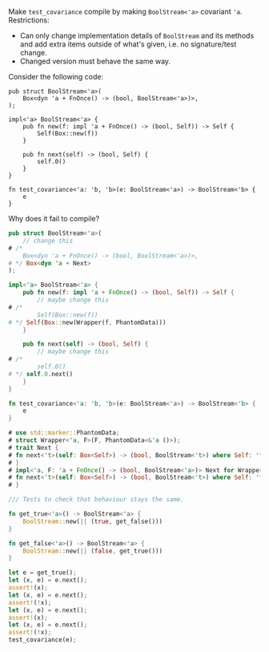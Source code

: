 Make `test_covariance` compile by making `BoolStream<'a>` covariant `'a`. Restrictions:
- Can only change implementation details of `BoolStream` and its methods and add extra items outside of what's given, i.e. no signature/test change.
- Changed version must behave the same way.

Consider the following code:
```rust,compile_fail
pub struct BoolStream<'a>(
    Box<dyn 'a + FnOnce() -> (bool, BoolStream<'a>)>,
);

impl<'a> BoolStream<'a> {
    pub fn new(f: impl 'a + FnOnce() -> (bool, Self)) -> Self {
        Self(Box::new(f))
    }

    pub fn next(self) -> (bool, Self) {
        self.0()
    }
}

fn test_covariance<'a: 'b, 'b>(e: BoolStream<'a>) -> BoolStream<'b> {
    e
}
```
Why does it fail to compile?

```rust
pub struct BoolStream<'a>(
    // change this
# /*
    Box<dyn 'a + FnOnce() -> (bool, BoolStream<'a>)>,
# */ Box<dyn 'a + Next>
);

impl<'a> BoolStream<'a> {
    pub fn new(f: impl 'a + FnOnce() -> (bool, Self)) -> Self {
        // maybe change this
# /*
        Self(Box::new(f))
# */ Self(Box::new(Wrapper(f, PhantomData)))
    }

    pub fn next(self) -> (bool, Self) {
        // maybe change this
# /*
        self.0()
# */ self.0.next()
    }
}

fn test_covariance<'a: 'b, 'b>(e: BoolStream<'a>) -> BoolStream<'b> {
    e
}

# use std::marker::PhantomData;
# struct Wrapper<'a, F>(F, PhantomData<&'a ()>);
# trait Next {
# fn next<'t>(self: Box<Self>) -> (bool, BoolStream<'t>) where Self: 't;
# }
# impl<'a, F: 'a + FnOnce() -> (bool, BoolStream<'a>)> Next for Wrapper<'a, F> {
# fn next<'t>(self: Box<Self>) -> (bool, BoolStream<'t>) where Self: 't { self.0() }
# }

/// Tests to check that behaviour stays the same.

fn get_true<'a>() -> BoolStream<'a> {
    BoolStream::new(|| (true, get_false()))
}

fn get_false<'a>() -> BoolStream<'a> {
    BoolStream::new(|| (false, get_true()))
}

let e = get_true();
let (x, e) = e.next();
assert!(x);
let (x, e) = e.next();
assert!(!x);
let (x, e) = e.next();
assert!(x);
let (x, e) = e.next();
assert!(!x);
test_covariance(e);
```

